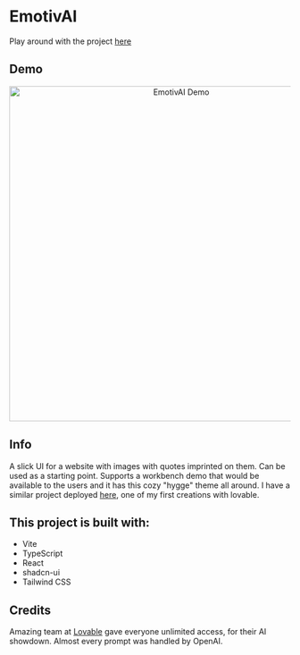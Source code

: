# EmotivAI
Play around with the project [here](https://e-motivai.lovable.app)

## Demo
<div align="center">
  <img src="https://github.com/user-attachments/assets/2068efc2-5f82-4ac6-ae7c-9a22fd0b5cce" width="600" alt="EmotivAI Demo">
</div>

## Info
A slick UI for a website with images with quotes imprinted on them. Can be used as a starting point. Supports a workbench demo that would be available to the users and it has this cozy "hygge" theme all around. I have a similar project deployed [here](https://www.melpogram.com), one of my first creations with lovable.

## This project is built with:

- Vite
- TypeScript
- React
- shadcn-ui
- Tailwind CSS

## Credits

Amazing team at [Lovable](https://www.lovable.dev) gave everyone unlimited access, for their AI showdown. Almost every prompt was handled by OpenAI.
